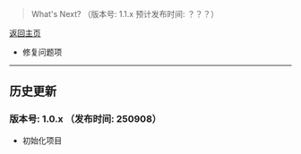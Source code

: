 

> What's Next? （版本号: 1.1.x 预计发布时间: ？？？）

[返回主页](../README.md)

+ 修复问题项


<hr/>

## 历史更新

### 版本号: 1.0.x  （发布时间: 250908）

+ 初始化项目



